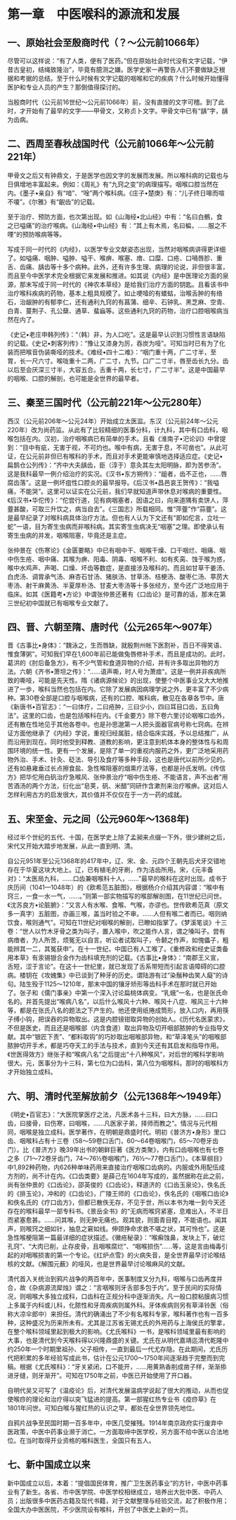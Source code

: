 # 第一章　中医喉科的源流和发展

## 一、原始社会至殷商时代（？〜公元前1066年）

尽管可以这样说：“有了人类，便有了医药。”但在原始社会时代没有文字记载，“伊昔古皇初，结绳致隆治”，毕竟有臆测之嫌。医学史家一再警告人们不要做缺乏根据和考据的总结。至于什么时候有文字记载的咽喉和它的疾病？什么时候开始懂得医护和专业人员的产生？那倒值得探讨的。

当殷商时代（公元前16世纪〜公元前1066年）前，没有直接的文字可稽。到了此时，才开始有了最早的文字——甲骨文，又称贞卜文字。甲骨文中已有“龋”字，龋为齿病。

## 二、西周至春秋战国时代（公元前1066年〜公元前221年）

甲骨文之后又有钟鼎文，于是医学也因文字的发展而发展。所以喉科病的记载也与日俱增地丰富起来。例如：《周礼》有“九窍之变”的病理描写。咽喉口腔当然在内。《墨子•亲自》有“喑”、“唫”两个喉科病。《庄子•楚庚》有：“儿子终日嗥而喧不嗄”。《尔雅》有“齯齿”的记载。

至于治疗、预防方面，也次第出现。如《山海经•北山经》中有：“名曰白鵺，食之已嗌痛”的治疗喉病。《山海经•中山经》有：“其上有木焉，名曰楄，……服之不㖶”的预防喉病等等。

写成于同一时代的《内经》，以医学专业文献姿态出现，当然对咽喉病讲得更详细了。如嗌痛、咽肿、嗌肿、嗌干、喉痹、喉塞、瘖、口糜、口疮、口喎唇胗、重舌、齿痛、龋齿等十多个病种。此外，还有许多生理、病理的论说，非但很丰富，而且至今中医学术完全根据它来发展和推进。如其说《内经》是中医理论方面的泉源，那末写成于同一时代的《神农本草经》是给我们治疗方面的钥匙。且看该书中治疗喉科疾病的药物，基本上粗具规模了。如止哽噎的有蝼蛄，治喉舌肿的有络石，治龈肿的有郁李仁，还有通利九窍的有菖蒲、细辛、石钟乳、黑芝麻、空青、白青、蔓荆子、孔公蘖、通草、蜚蝱等。这些通利九窍的药物，治疗口腔咽喉病当然在内了。

《史记•老庄申韩列传》：“（韩）非，为人口吃”。这是最早认识到习惯性言语缺陷的记载。《史记•刺客列传》：“豫让又漆身为厉，吞炭为哑”。可知当时已有为了化装而把喉音伪装嘶哑的技术。《难经•四十二难》：“咽门重十两，广二寸半，至胃，长一尺六寸。喉咙重十二两，广二寸，九节。口广二寸半，唇至齿长九分。齿以后至会厌深三寸半，大容五合。舌重十两，长七寸，广二寸半”。这是中国最早的咽喉、口腔的解剖，也可能是全世界的最早者。

## 三、秦至三国时代（公元前221年〜公元280年）

西汉（公元前206年〜公元24年）开始成立太医监。东汉（公元前24年〜公元220年）改为尚药监。从此有了比较精细的医事分科，计九科，其中有口齿科，咽喉包括在内。汉初，治疗咽喉病已有简单的手术。且看《淮南子•汜论训》中曾提到：“目中有疵，无害于视，不可灼也。喉中有病，无害于息，不可凿也”。从此可证，在公元前非但已有喉科的手术，而且对手术更能审慎地选择适应症。《史记•扁鹊仓公列传》：“齐中大夫龋齿，臣（淳于）意灸其左太阳明脉，即为苦参汤”。这是我科最早一例介绍治疗的实况。《汉书•东方朔传》：“龃者，齿不正也，……唇腐齿落”。这是一例坏疽性口腔炎的最早报导。《后汉书•昌邑哀王贺传》：“我嗌痛，不能哭”。这里可以证实在公元前，我们早就知道声带休息对喉病的重要性。《后汉书•华佗传》：“佗尝行道，见有病咽塞者，因语之曰，向来道隅有卖饼人，萍虀甚酸，可取三升饮之，病当自去”。《三国志》所载相同。惟“萍虀”作“蒜虀”。这是最早纪录了对喉科病具体治疗方法。但也有人认为下文还有“即如佗言，立吐一蛇”一语，目为寄生虫病而非喉科病。其实寄生虫病决无“咽塞”之理。即使承认有寄生虫病的并发，咽喉阻塞，毕竟还是主症。

张仲景在《伤寒论》《金匮要略》中已有咽中干、咽喉干燥、口干咽烂、咽痛、咽中伤生疮、咽中痛、其喉为痹、阳毒、阴毒、咽喉不利、如有炙脔、蚀于喉为惑，喉中水鸡声、声喝、口燥、坏齿等数症，是直接涉及喉科的。而且如甘草干姜汤、白虎汤、调胃承气汤、麻杏石甘汤、猪肤汤、甘草汤、桔梗汤、酸枣仁汤、葶苈大枣汤、射干麻黄汤、半夏厚朴汤、甘麦大枣汤等十多张经方，至今还广泛地应用于临床。如其《医籍考•方论》中谓张仲景还著有《口齿论》是可靠的话，那末在第三世纪初中国就已有咽喉专业文献了。

## 四、晋、六朝至隋、唐时代（公元265年〜907年）

晋《古事比•身体》：“魏泳之，生而唇缺，就殷荆州帐下医割补，百日不得笑语、惟食薄粥”。可知我们早在1,600年前已能做兔唇修补手术，而且是成功的。此时，葛洪的《肘后备急方》，有不少气管和食道异物的介绍，并有许多取出异物的方法。六朝《齐书•萧坦之传》：“……语声嘶，时人号为萧痖”。这是一例并非疾病所致的嘶哑，可能是先天性。隋《诸病源候论》的出现，使整个中医事业又大大地推进了一歩，喉科当然也包括在内。它除了发展病因病理学说之外，更丰富了不少病种。第30卷全部是口腔与咽喉病，还有的口腔、喉科病，散见在各章各节中。唐《新唐书•百官志》：“一曰体疗，二曰疮肿，三曰少小，四曰耳目口齿，五曰角法”。这里的口齿，也是包括喉科在内。《千金要方》除下卷六里讨论咽喉口齿外，还有散在性地见于其他各卷中。也是孙思邈第一人把头面器官病号称七窍病。在辨证方面他继承了《内经》学说，重视归经属脏，结合临床实践，予以总结推广，从而沿用到现在。同时他受到释教、道教的影响，更注意到机体本身的整体性与和周围环境的统一性。更有一个发展，是除了单一的重视内服药之外，更广泛地采用药物外治、手术、针灸、砭法、导引及食疗等多种手段，这也是唐代以前所少见的。还有如悬雍垂过长点擦食盐、急性喉阻塞的烟熏疗法等，也都是孙氏发明。《传信方》把华佗用白矾治疗急喉风、张仲景治疗“咽中伤生疮、不能语言，声不出者”用苦酒汤的两个方法，衍化出“皂荚，矾、米醋”同研作含漱剂来治疗喉痹。这对后人怎样利用古方的启发很大，其价值并不仅仅在于一方一药的成就。

## 五、宋至金、元之间（公元960年〜1368年)

经过半个世纪的五代、十国，在医学史上除了孟昶来点缀一下外，很少建树之后，宋代又开始大踏步地发展，从此一直到明、清。

自公元951年至公元1368年的417年中，辽、宋、金、元四个王朝先后犬牙交错地存在于华夏这块大地上。辽，已有植毛的牙刷，作为洁齿所用。宋，《元丰备对》：“太医局九科，……口齿兼咽喉科十人，……”最早的喉科在这时出现。成书于庆历间（1041—1048年）的《欧希范五脏图》，根据杨介介绍其内容谓：“喉中有窍三，一食一水一气，……。”则第一部实物描写的喉部解剖图，在11世纪已问世。《沈苏良方•论脏腑》：“又言人有水喉、食喉、气喉，亦谬也。世传欧希范真（原文多一真字）五脏图，亦画三喉，盖当时验之不审。……人但有喉二者而已。咽则纳饮食，喉则通气”。可知在11世纪对咽喉的解剖，已瞭如指掌了。《梦溪笔谈》十三卷：“世人以竹木牙骨之类为叫子，置入喉中，吹之能作人言，谓之嗓叫子。尝有病瘖者，为人所苦，烦冤无以自言。听讼者试取叫子，令颡之作声，如傀儡子，粗能辨其一二，其冤获申”。在十一世纪，中国已有人工喉了。《重修政和经史证类备用本草》有汞锡银合金作为齿科填充剂的记载。《古事比•身体》：“南郡王义宣，舌短，涩于言论”。在这十一世纪里，就已发现了舌系带短而引起言语障碍的口腔病。楼钥在《攻媿集》中已谈到了种牙的历史。谓陆游有过“染鬚种齿笑人癡”的诗句。陆生殁于1125〜1210年，那末中国的镶牙矫形等齿科手术在那时就已开始了。张子和《儒门事亲》中第一个深入讨论扁桃体病变。“乳蛾”一名，也是张氏命名的。并首先提出“喉病八名”，以后什么喉风十六种、喉风十八症、喉风三十六种等，都是在张氏八名的题法之下产生的。他还使用纸捲成筒形，放入口内，再用筷子缚小钩，把误吞的异物取出。这是内腔镜钳取异物的创始人。《历代名医蒙求》，不但是医史，而且还是咽喉部（内含食道）取出异物及切开咽部脓肿的专业指导文献。其中“银匠下责”、“都料取钩”的巧妙取出咽喉部异物，和“草泽笔头”的咽喉部脓肿切开手术，都是巧夺天工的手法与技术，直到今天还有其启发和指导作用。《世医得效方》继张子和“喉病八名”之后提出“十八种喉风”，对后世的喉科学影响很大。元，医事分为十三科，第七位为口齿科，第八位为咽喉科。那时的咽喉科方才开始独立成科。

## 六、明、清时代至解放前夕（公元1368年〜1949年）

《明史•百官志》：“大医院掌医疗之法，凡医术各十三科，曰大方脉，……曰口齿，曰接骨，曰伤寒，曰咽喉，……凡医家子弟，择师而教之”。情况与元代相同，咽喉是独立成科。医学著作，在明朝是鼎盛时代。明初《普济方•身形》里口齿、咽喉科占有十三卷（58〜59卷口舌门，60〜64卷咽喉门，65〜70卷牙齿门）。比《普济方》晚39年出书的朝鲜巨著《医方类聚》，内有口齿咽喉也有七卷之多（71〜72卷牙齿门，74〜76½卷咽喉门，76½〜77卷口舌门）。《本草纲目》中1,892种药物，内626种单味药用来直接治疗咽喉口齿病的。内服或外用配伍成方剂的，尚不计在内。《口齿类要》是薛己在1604年写成的，虽然据称在此之前，尚有张仲景的《口齿论》，邵英俊的《口齿论》，释道济的《口齿玉泉论》，佚名氏的《排玉论》，冲和的《口齿论》，广陵王师的《口齿论》，佚名氏的《咽喉口齿论》和佚名氏的《疗口齿方》，但都已散佚无存，不见于世，所以本书为唯一到今天还存在的喉科最早一部专科书。《景岳全书》的“无病而喉窍紧塞，息难出入，不半日而紧塞愈甚。……问其喉，则无肿无痛也。观其貌，则面青目瞠，不能语也。闻其声，则喉窍之细如针，抽息之窘如线。伸颈挣命求救不堪之状，其可怜也”。这是急性喉梗阻第一篇最详细的症状描述。《黴疮秘录》：“喉癣蚀鼻，发块上下，破烂孔窍”、“大肉已削，止存皮骨，且咽喉腐烂”、“咽喉损伤”……等，这是言由梅毒引起的对咽喉损害的第一个专论。《红炉点雪》的火病失音，是全世界最早讨论喉结核的文献。《解围元薮》的哑风，也是世界最早讨论喉麻风的文献。

清代首入关统治到鸦片战争的两百年中，医事制度又分九科，咽喉与口齿再度并合，故《杂病源流犀烛》谓之：“言咽喉则牙舌部多包于内”。至于民间的实际情况，则咽喉大多独立成科，口齿科在正规分科中逐渐消失。凡一般口腔粘膜病习惯上多属于内科或儿科，化脓性和牙周疾病则属外科。牙体疾病则另有草泽铃医（俗称大凉伞郎中）来担任。清代的确涌出了不少有名喉科专家，喉科著作也有一百多种，这种盛况为历来所未有。尤其是江苏省无锡尤氏的外用药与上海侯氏的擎拿，在整个喉科领域里起到极大的影响。《尤氏喉科》一书，是喉科领域里最有影响的大事，也是清代到今天喉科得以兴隆鼎盛的关键。尤氏在从明代嘉靖迄清代乾隆中约250年一个时期里祖孙、父子相传，一直到最后一代尤存隐。在此期间，尤氏历代把积累的多年经验写成此书，估计在公元1700〜1750年间逐渐趋于完整而到完稿。根据《尤氏喉科》：“牙关紧闭，口不能开，……用黄熟香削成凿子样，渐渐掭进牙缝，则牙渐开”。可知在1750年之前，中医已开始使用了开口器。

自明代吴又可写了《温疫论》后，对清代发展温病学说起了很大的推动，从而也促使喉痧的理论和治疗得以突飞猛进的提高。第一部猩红热专业书《疫痧草》在1801年问世。可知白喉与猩红热的认识之早，都处在全世界领先地位。

自鸦片战争至民国时期一百多年中，中医几受摧残。1914年南京政府实行废弃中医政策，中医中药事业濒于消亡。一方面取缔中医学校，另方面不给中医以合法地位。在当时取得开业资格的喉科医生，全国只有五人。

## 七、新中国成立以来

新中国成立以后，本着：“提倡国民体育，推广卫生医药事业”的方针，中医中药事业有了新生。各省、市中医学院、中医学校相继成立，培养出大批中医、中药人员；出版很多中医药古籍及现代书籍，对于文献整理与经验交流，起了积极作用；全国大办中医医院，不少医院设有喉科，开创了中医史上新的一页。
